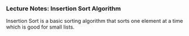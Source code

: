 ### Lecture Notes: Insertion Sort Algorithm

Insertion Sort is a basic sorting algorithm that sorts one element at a time which is good for small lists.

